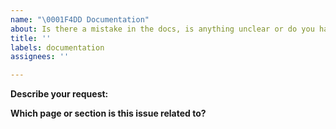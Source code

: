```yaml
---
name: "\0001F4DD Documentation"
about: Is there a mistake in the docs, is anything unclear or do you have a suggestion?
title: ''
labels: documentation
assignees: ''

---
```


**Describe your request:**

<!-- Describe the problem or suggestion here. If you've found a mistake and you know the answer, feel free to submit a pull request straight away. -->

**Which page or section is this issue related to?**

<!-- Please include the URL. -->
